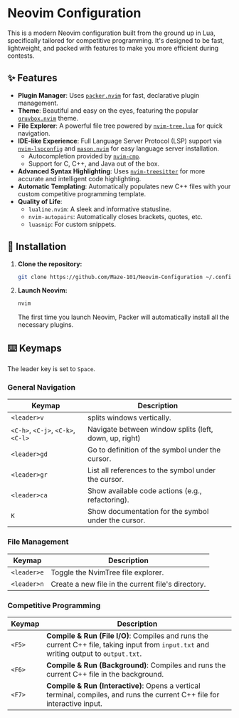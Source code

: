 # Neovim Configuration

This is a modern Neovim configuration built from the ground up in Lua, specifically tailored for competitive programming. It's designed to be fast, lightweight, and packed with features to make you more efficient during contests.

## ✨ Features

* **Plugin Manager**: Uses [`packer.nvim`](https://github.com/wbthomason/packer.nvim) for fast, declarative plugin management.
* **Theme**: Beautiful and easy on the eyes, featuring the popular [`gruvbox.nvim`](https://github.com/ellisonleao/gruvbox.nvim) theme.
* **File Explorer**: A powerful file tree powered by [`nvim-tree.lua`](https://github.com/kyazdani42/nvim-tree.lua) for quick navigation.
* **IDE-like Experience**: Full Language Server Protocol (LSP) support via [`nvim-lspconfig`](https://github.com/neovim/nvim-lspconfig) and [`mason.nvim`](https://github.com/williamboman/mason.nvim) for easy language server installation.
    * Autocompletion provided by [`nvim-cmp`](https://github.com/hrsh7th/nvim-cmp).
    * Support for C, C++, and Java out of the box.
* **Advanced Syntax Highlighting**: Uses [`nvim-treesitter`](https://github.com/nvim-treesitter/nvim-treesitter) for more accurate and intelligent code highlighting.
* **Automatic Templating**: Automatically populates new C++ files with your custom competitive programming template.
* **Quality of Life**:
    * `lualine.nvim`: A sleek and informative statusline.
    * `nvim-autopairs`: Automatically closes brackets, quotes, etc.
    * `luasnip`: For custom snippets.

## 🚀 Installation

1.  **Clone the repository:**
    ```bash
    git clone https://github.com/Maze-101/Neovim-Configuration ~/.config/nvim
    ```
2.  **Launch Neovim:**
    ```bash
    nvim
    ```
    The first time you launch Neovim, Packer will automatically install all the necessary plugins.

## ⌨️ Keymaps

The leader key is set to `Space`.

### General Navigation

| Keymap            | Description                                   |
| ----------------- | --------------------------------------------- |
| `<leader>v` | splits windows vertically. |
| `<C-h>`, `<C-j>`, `<C-k>`, `<C-l>` | Navigate between window splits (left, down, up, right) |
| `<leader>gd`        | Go to definition of the symbol under the cursor. |
| `<leader>gr`        | List all references to the symbol under the cursor. |
| `<leader>ca`        | Show available code actions (e.g., refactoring). |
| `K`                 | Show documentation for the symbol under the cursor.   |

### File Management

| Keymap       | Description                                            |
| ------------ | ------------------------------------------------------ |
| `<leader>e`  | Toggle the NvimTree file explorer.                     |
| `<leader>n`  | Create a new file in the current file's directory.      |

### Competitive Programming

| Keymap | Description                                                                               |
| ------ | ----------------------------------------------------------------------------------------- |
| `<F5>`   | **Compile & Run (File I/O)**: Compiles and runs the current C++ file, taking input from `input.txt` and writing output to `output.txt`. |
| `<F6>`   | **Compile & Run (Background)**: Compiles and runs the current C++ file in the background. |
| `<F7>`   | **Compile & Run (Interactive)**: Opens a vertical terminal, compiles, and runs the current C++ file for interactive input. |



